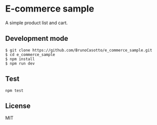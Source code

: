 # E-commerce sample
A simple product list and cart.

## Development mode
```
$ git clone https://github.com/BrunoCasotto/e_commerce_sample.git
$ cd e_commerce_sample
$ npm install
$ npm run dev
```

## Test
```npm test```

## License
MIT
